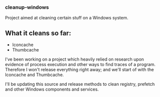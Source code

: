 ### cleanup-windows

Project aimed at cleaning certain stuff on a Windows system.

## What it cleans so far:

* Iconcache
* Thumbcache

I've been working on a project which heavily relied on research upon evidence of process execution and other ways to find traces of a program. Therefore I won't release everything right away; and we'll start of with the Iconcache and Thumbcache.

I'll be updating this source and release methods to clean registry, prefetch and other Windows components and services.
